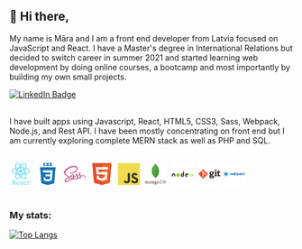 ## 👋 Hi there, 

My name is Māra and I am a front end developer from Latvia focused on JavaScript and React. I have a Master's degree in International Relations but decided to switch career in summer 2021 and started learning web development by doing online courses, a bootcamp and most importantly by building my own small projects.

<div id="badges">
  <a href="https://www.linkedin.com/in/braslava/">
    <img src="https://img.shields.io/badge/LinkedIn-blue?style=for-the-badge&logo=linkedin&logoColor=white" alt="LinkedIn Badge"/>
  </a>
</div>
<br/> 

I have built apps using Javascript, React, HTML5, CSS3, Sass, Webpack, Node.js, and Rest API. I have been mostly concentrating on front end but I am currently exploring complete MERN stack as well as PHP and SQL.  

<br/> 
<div>
  <img src="https://github.com/devicons/devicon/blob/master/icons/react/react-original-wordmark.svg" title="React" alt="React" width="40" height="40"/>&nbsp;
  <img src="https://github.com/devicons/devicon/blob/master/icons/css3/css3-plain-wordmark.svg"  title="CSS3" alt="CSS" width="40" height="40"/>&nbsp;
  <img src="https://github.com/devicons/devicon/blob/master/icons/sass/sass-original.svg"  title="SASS" alt="SASS" width="40" height="40"/>&nbsp;
  <img src="https://github.com/devicons/devicon/blob/master/icons/html5/html5-original.svg" title="HTML5" alt="HTML" width="40" height="40"/>&nbsp;
  <img src="https://github.com/devicons/devicon/blob/master/icons/javascript/javascript-original.svg" title="JavaScript" alt="JavaScript" width="40" height="40"/>&nbsp;
  <img src="https://github.com/devicons/devicon/blob/master/icons/mongodb/mongodb-original-wordmark.svg" title="MongoDB"  alt="MongoDB" width="40" height="40"/>&nbsp;
  <img src="https://github.com/devicons/devicon/blob/master/icons/nodejs/nodejs-original-wordmark.svg" title="NodeJS" alt="NodeJS" width="40" height="40"/>&nbsp;
  <img src="https://github.com/devicons/devicon/blob/master/icons/git/git-original-wordmark.svg" title="Git" **alt="Git" width="40" height="40"/>
  <img src="https://github.com/devicons/devicon/blob/master/icons/webpack/webpack-original-wordmark.svg" title="Webpack" **alt="Webpack" width="40" height="40"/>
</div>
<br/> 

### My stats: 

<!-- [![GitHub Streak](http://github-readme-streak-stats.herokuapp.com?user=braslava&theme=dark&background=000000)](https://git.io/streak-stats)
 -->
[![Top Langs](https://github-readme-stats.vercel.app/api/top-langs/?username=braslava&layout=compact)](https://github.com/anuraghazra/github-readme-stats)


<!---
Braslava/Braslava is a ✨ special ✨ repository because its `README.md` (this file) appears on your GitHub profile.
You can click the Preview link to take a look at your changes.
--->
